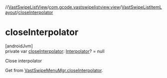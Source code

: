 //[VastSwipeListView](../../../index.md)/[com.gcode.vastswipelistview.view](../index.md)/[VastSwipeListItemLayout](index.md)/[closeInterpolator](close-interpolator.md)

# closeInterpolator

[androidJvm]\
private var [closeInterpolator](close-interpolator.md): [Interpolator](https://developer.android.com/reference/kotlin/android/view/animation/Interpolator.html)? = null

Close interpolator

Get from [VastSwipeMenuMgr.closeInterpolator](../../com.gcode.vastswipelistview/-vast-swipe-menu-mgr/close-interpolator.md).
